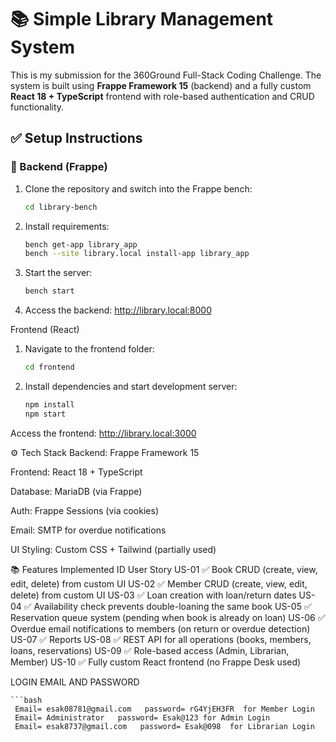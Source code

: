 # 📚 Simple Library Management System

This is my submission for the 360Ground Full-Stack Coding Challenge. The system is built using **Frappe Framework 15** (backend) and a fully custom **React 18 + TypeScript** frontend with role-based authentication and CRUD functionality.

## ✅ Setup Instructions

### 🔧 Backend (Frappe)

1. Clone the repository and switch into the Frappe bench:
   ```bash
   cd library-bench

2. Install requirements:
      ```bash
   bench get-app library_app
   bench --site library.local install-app library_app

3.   Start the server:
       ```bash
      bench start

4.  Access the backend:
http://library.local:8000

  Frontend (React)
1.  Navigate to the frontend folder:
      ```bash
     cd frontend

2.  Install dependencies and start development server:
     ```bash
     npm install
     npm start
     
Access the frontend:
http://library.local:3000



⚙️ Tech Stack
Backend: Frappe Framework 15

Frontend: React 18 + TypeScript

Database: MariaDB (via Frappe)

Auth: Frappe Sessions (via cookies)

Email: SMTP for overdue notifications

UI Styling: Custom CSS + Tailwind (partially used)

📚 Features Implemented
ID	User Story
US-01	✅ Book CRUD (create, view, edit, delete) from custom UI
US-02	✅ Member CRUD (create, view, edit, delete) from custom UI
US-03	✅ Loan creation with loan/return dates
US-04	✅ Availability check prevents double-loaning the same book
US-05	✅ Reservation queue system (pending when book is already on loan)
US-06	✅ Overdue email notifications to members (on return or overdue detection)
US-07	✅ Reports
US-08	✅ REST API for all operations (books, members, loans, reservations)
US-09	✅ Role-based access (Admin, Librarian, Member)
US-10	✅ Fully custom React frontend (no Frappe Desk used)

LOGIN EMAIL AND PASSWORD 

    ```bash
     Email= esak08781@gmail.com   password= rG4YjEH3FR  for Member Login
     Email= Administrator   password= Esak@123 for Admin Login
     Email= esak8737@gmail.com   password= Esak@098  for Librarian Login

